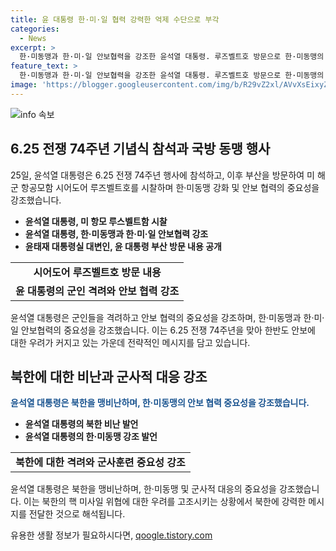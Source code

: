 ```yaml
---
title: 윤 대통령 한·미·일 협력 강력한 억제 수단으로 부각
categories:
  - News
excerpt: >
  한·미동맹과 한·미·일 안보협력을 강조한 윤석열 대통령. 루즈벨트호 방문으로 한·미동맹의 확장억제와 북한의 위협에 대한 의지를 나타냈으며, 프리덤 에지 참가로 한·미·일 3국의 협력을 강조하며 강력한 억제 수단이 될 것을 강조. 6.25전쟁 74주년 행사에서는 북한 정권을 맹비난했고, 북한과 러시아의 새 조약을 비난하며 안보에 대한 우려를 나타냄.
feature_text: >
  한·미동맹과 한·미·일 안보협력을 강조한 윤석열 대통령. 루즈벨트호 방문으로 한·미동맹의 확장억제와 북한의 위협에 대한 의지를 나타냈으며, 프리덤 에지 참가로 한·미·일 3국의 협력을 강조하며 강력한 억제 수단이 될 것을 강조. 6.25전쟁 74주년 행사에서는 북한 정권을 맹비난했고, 북한과 러시아의 새 조약을 비난하며 안보에 대한 우려를 나타냄.
image: 'https://blogger.googleusercontent.com/img/b/R29vZ2xl/AVvXsEixyZcFfHzMRdzZMjFBmAUKJYCLCGyLL1o632UiGVXcaFdKo_bkvkuCioo0uUKlGfBVcT3P84aROyZIXSBEx3Aw5nCQ3pTgDom1WDC4m8eifvWiAmWEEVb4x6G_l8C0QH225ldMjyaFvpxGEBGNO37VmDTDMHGhJPq73UglMfDca1-0aw/s1600/blogspot.png'
---
```


<p><img src="https://blogger.googleusercontent.com/img/b/R29vZ2xl/AVvXsEixyZcFfHzMRdzZMjFBmAUKJYCLCGyLL1o632UiGVXcaFdKo_bkvkuCioo0uUKlGfBVcT3P84aROyZIXSBEx3Aw5nCQ3pTgDom1WDC4m8eifvWiAmWEEVb4x6G_l8C0QH225ldMjyaFvpxGEBGNO37VmDTDMHGhJPq73UglMfDca1-0aw/s1600/blogspot.png" alt="info 속보" /></p>

<h2 data-ke-size="size26">6.25 전쟁 74주년 기념식 참석과 국방 동맹 행사</h2>

<p data-ke-size="size16">25일, 윤석열 대통령은 6.25 전쟁 74주년 행사에 참석하고, 이후 부산을 방문하여 미 해군 항공모함 시어도어 루즈벨트호를 시찰하며 한·미동맹 강화 및 안보 협력의 중요성을 강조했습니다.</p>

<ul>
    <li><b>윤석열 대통령, 미 항모 루스벨트함 시찰</b></li>
    <li><b>윤석열 대통령, 한·미동맹과 한·미·일 안보협력 강조</b></li>
    <li><b>윤태재 대통령실 대변인, 윤 대통령 부산 방문 내용 공개</b></li>
</ul>

<table>
    <tr>
        <td style="text-align: center; height: 17px;"><b>시어도어 루즈벨트호 방문 내용</b></td>
    </tr>
    <tr>
        <td style="text-align: center; height: 17px;"><b>윤 대통령의 군인 격려와 안보 협력 강조</b></td>
    </tr>
</table>

<p data-ke-size="size16">윤석열 대통령은 군인들을 격려하고 안보 협력의 중요성을 강조하며, 한·미동맹과 한·미·일 안보협력의 중요성을 강조했습니다. 이는 6.25 전쟁 74주년을 맞아 한반도 안보에 대한 우려가 커지고 있는 가운데 전략적인 메시지를 담고 있습니다.</p>

<h2 data-ke-size="size26">북한에 대한 비난과 군사적 대응 강조</h2>

<p><b><span style="color: #1a5490;">윤석열 대통령은 북한을 맹비난하며, 한·미동맹의 안보 협력 중요성을 강조했습니다.</span></b></p>

<ul>
    <li><b>윤석열 대통령의 북한 비난 발언</b></li>
    <li><b>윤석열 대통령의 한·미동맹 강조 발언</b></li>
</ul>

<table>
    <tr>
        <td style="text-align: center; height: 17px;"><b>북한에 대한 격려와 군사훈련 중요성 강조</b></td>
    </tr>
</table>

<p data-ke-size="size16">윤석열 대통령은 북한을 맹비난하며, 한·미동맹 및 군사적 대응의 중요성을 강조했습니다. 이는 북한의 핵 미사일 위협에 대한 우려를 고조시키는 상황에서 북한에 강력한 메시지를 전달한 것으로 해석됩니다.</p>
유용한 생활 정보가 필요하시다면, <a href="https://qoogle.tistory.com" rel="dofollow">qoogle.tistory.com</a>


